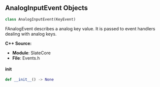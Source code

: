## AnalogInputEvent Objects

```python
class AnalogInputEvent(KeyEvent)
```

FAnalogEvent describes a analog key value.
It is passed to event handlers dealing with analog keys.

**C++ Source:**

- **Module**: SlateCore
- **File**: Events.h

<a id="unreal.AnalogInputEvent.__init__"></a>

#### __init__

```python
def __init__() -> None
```

<a id="unreal.AssetRenameData"></a>
